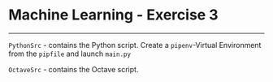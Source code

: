 # Machine Learning - Exercise 3
---
`PythonSrc` - contains the Python script. Create a `pipenv`-Virtual Environment from the `pipfile` and launch `main.py`

`OctaveSrc` - contains the Octave script.

